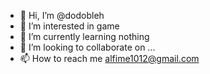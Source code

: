- 👋 Hi, I’m @dodobleh
- 👀 I’m interested in game
- 🌱 I’m currently learning nothing
- 💞️ I’m looking to collaborate on ...
- 📫 How to reach me alfime1012@gmail.com

<!---
dodobleh/dodobleh is a ✨ special ✨ repository because its `README.md` (this file) appears on your GitHub profile.
You can click the Preview link to take a look at your changes.
--->
